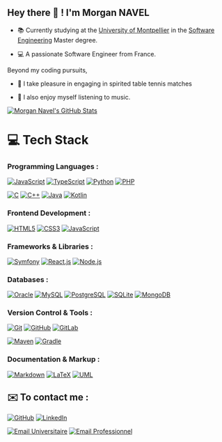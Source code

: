 
## Hey there 👋 ! I'm **Morgan NAVEL**

-  📚 Currently studying at the [University of Montpellier](https://sciences.edu.umontpellier.fr/en/welcome-to-the-faculty-of-sciences/) in the [Software Engineering](https://informatique-fds.edu.umontpellier.fr/etudiants/master-informatique-parcours/parcours-gl-genie-logiciel/) Master degree.

-  💻 A passionate Software Engineer from France.

Beyond my coding pursuits,

-  🏓 I take pleasure in engaging in spirited table tennis matches

-  🎵 I also enjoy myself listening to music.

[![Morgan Navel's GitHub Stats](https://github-readme-stats.vercel.app/api?username=MorganNavel&count_private=true&show_icons=true&theme=radical)](https://github.com/MorganNavel)


# 💻 Tech Stack

### Programming Languages :

[![JavaScript](https://img.shields.io/badge/JavaScript-F7DF1E?style=for-the-badge&logo=javascript&logoColor=black)](https://developer.mozilla.org/en-US/docs/Web/JavaScript)
[![TypeScript](https://img.shields.io/badge/TypeScript-007ACC?style=for-the-badge&logo=typescript&logoColor=white)](https://www.typescriptlang.org/docs/)
[![Python](https://img.shields.io/badge/Python-3776AB?style=for-the-badge&logo=python&logoColor=white)](https://docs.python.org/3/)
[![PHP](https://img.shields.io/badge/PHP-777BB4?style=for-the-badge&logo=php&logoColor=white)](https://www.php.net/manual/en/)


[![C](https://img.shields.io/badge/C-00599C?style=for-the-badge&logo=c&logoColor=white)](https://en.cppreference.com/w/c/language)
[![C++](https://img.shields.io/badge/C%2B%2B-00599C?style=for-the-badge&logo=c%2B%2B&logoColor=white)](https://en.cppreference.com/w/cpp)
[![Java](https://img.shields.io/badge/Java-007396?style=for-the-badge&logo=java&logoColor=white)](https://docs.oracle.com/en/java/)
[![Kotlin](https://img.shields.io/badge/Kotlin-0095D5?style=for-the-badge&logo=kotlin&logoColor=white)](https://kotlinlang.org/docs/)

### Frontend Development :

[![HTML5](https://img.shields.io/badge/HTML5-E34F26?style=for-the-badge&logo=html5&logoColor=white)](https://developer.mozilla.org/en-US/docs/Web/HTML)
[![CSS3](https://img.shields.io/badge/CSS3-1572B6?style=for-the-badge&logo=css3&logoColor=white)](https://developer.mozilla.org/en-US/docs/Web/CSS)
[![JavaScript](https://img.shields.io/badge/JavaScript-F7DF1E?style=for-the-badge&logo=javascript&logoColor=black)](https://developer.mozilla.org/en-US/docs/Web/JavaScript)

### Frameworks & Libraries :

[![Symfony](https://img.shields.io/badge/Symfony-000000?style=for-the-badge&logo=symfony&logoColor=white)](https://symfony.com/doc/current/index.html)
[![React.js](https://img.shields.io/badge/React-61DAFB?style=for-the-badge&logo=react&logoColor=black)](https://react.dev)
[![Node.js](https://img.shields.io/badge/Node.js-339933?style=for-the-badge&logo=node.js&logoColor=white)](https://nodejs.org/en/docs/)

### Databases :

[![Oracle](https://img.shields.io/badge/Oracle-F80000?style=for-the-badge&logo=oracle&logoColor=white)](https://www.oracle.com/database/technologies/)
[![MySQL](https://img.shields.io/badge/MySQL-4479A1?style=for-the-badge&logo=mysql&logoColor=white)](https://dev.mysql.com/doc/)
[![PostgreSQL](https://img.shields.io/badge/PostgreSQL-4169E1?style=for-the-badge&logo=postgresql&logoColor=white)](https://www.postgresql.org/docs/)
[![SQLite](https://img.shields.io/badge/SQLite-07405E?style=for-the-badge&logo=sqlite&logoColor=white)](https://sqlite.org/docs.html)
[![MongoDB](https://img.shields.io/badge/MongoDB-4EA94B?style=for-the-badge&logo=mongodb&logoColor=white)](https://docs.mongodb.com/)

### Version Control & Tools :

[![Git](https://img.shields.io/badge/Git-F05032?style=for-the-badge&logo=git&logoColor=white)](https://git-scm.com/doc)
[![GitHub](https://img.shields.io/badge/GitHub-100000?style=for-the-badge&logo=github&logoColor=white)](https://github.com/MorganNavel)
[![GitLab](https://img.shields.io/badge/GitLab-330F63?style=for-the-badge&logo=gitlab&logoColor=white)](https://gitlab.com/MorganNavel)


[![Maven](https://img.shields.io/badge/Maven-C71A36?style=for-the-badge&logo=apache-maven&logoColor=white)](https://maven.apache.org/guides/index.html)
[![Gradle](https://img.shields.io/badge/Gradle-02303A?style=for-the-badge&logo=gradle&logoColor=white)](https://docs.gradle.org/current/userguide/userguide.html)

### Documentation & Markup :

[![Markdown](https://img.shields.io/badge/Markdown-000000?style=for-the-badge&logo=markdown&logoColor=white)](https://www.markdownguide.org/getting-started/)
[![LaTeX](https://img.shields.io/badge/LaTeX-008080?style=for-the-badge&logo=latex&logoColor=white)](https://www.latex-project.org/help/documentation/)
[![UML](https://img.shields.io/badge/UML-000000?style=for-the-badge&logo=uml&logoColor=white)](https://www.uml.org/)

##  ✉️ To contact me :

[![GitHub](https://img.shields.io/badge/GitHub-100000?style=for-the-badge&logo=github&logoColor=white)](https://github.com/MorganNavel)
[![LinkedIn](https://img.shields.io/badge/LinkedIn-0077B5?style=for-the-badge&logo=linkedin&logoColor=white)](https://www.linkedin.com/in/morgan-navel-444647200/)

[![Email Universitaire](https://img.shields.io/badge/Email_Universitaire-9cf?style=for-the-badge&logo=gmail)](mailto:morgan.navel@etu.umontpellier.fr)
[![Email Professionnel](https://img.shields.io/badge/Email_Professionnel-9cf?style=for-the-badge&logo=gmail)](mailto:navelmorgan34@gmail.com)








